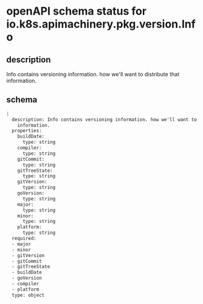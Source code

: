 # openAPI schema status for io.k8s.apimachinery.pkg.version.Info

## description

Info contains versioning information. how we'll want to distribute that information.

## schema

```yaml
|
  description: Info contains versioning information. how we'll want to distribute that
    information.
  properties:
    buildDate:
      type: string
    compiler:
      type: string
    gitCommit:
      type: string
    gitTreeState:
      type: string
    gitVersion:
      type: string
    goVersion:
      type: string
    major:
      type: string
    minor:
      type: string
    platform:
      type: string
  required:
  - major
  - minor
  - gitVersion
  - gitCommit
  - gitTreeState
  - buildDate
  - goVersion
  - compiler
  - platform
  type: object

```
